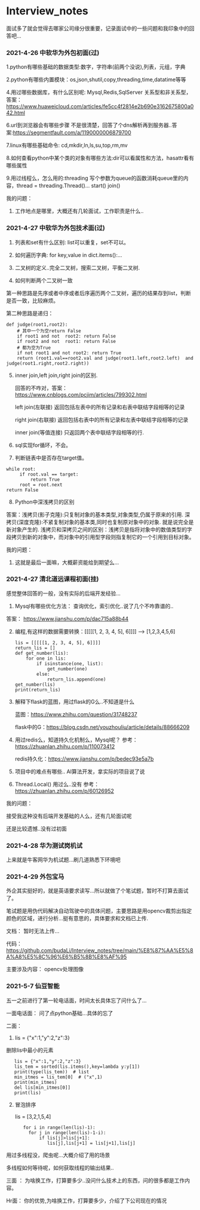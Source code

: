 # Interview_notes

面试多了就会觉得去哪家公司缘分很重要，记录面试中的一些问题和我印象中的回答吧...

### 2021-4-26  中软华为外包初面(过)

1.python有哪些基础的数据类型:数字，字符串(前两个没说),列表，元组，字典

2.python有哪些内置模块：os,json,shutil,copy,threading,time,datatime等等

4.用过哪些数据库，有什么区别呢: Mysql,Redis,SqlServer  关系型和非关系型，答案：https://www.huaweicloud.com/articles/fe5cc4f2814e2b690e3162675800a042.html 

6.url到浏览器会有哪些步骤   不是很清楚，回答了个dns解析再到服务器..答案:https://segmentfault.com/a/1190000006879700  

7.linux有哪些基础命令: cd,mkdir,ln,ls,su,top,rm,mv 

8.如何查看python中某个类的对象有哪些方法:dir可以看属性和方法，hasattr看有哪些属性

9.用过线程么，怎么用的:threading  写个参数为queue的函数消耗queue里的内容，thread = threading.Thread()...  start()  join()  

我的问题：

1. 工作地点是哪里，大概还有几轮面试，工作职责是什么..

### 2021-4-27 中软华为外包技术面(过)

1. 列表和set有什么区别: list可以重复，set不可以。

2. 如何遍历字典: for key,value in dict.items():...

3. 二叉树的定义..完全二叉树，搜索二叉树，平衡二叉树. 

4. 如何判断两个二叉树一致

  第一种思路是先序或者中序或者后序遍历两个二叉树，遍历的结果存到list，判断是否一致，比较麻烦。

  第二种思路是递归： 
  ```
  def judge(root1,root2):
      # 其中一个为空return False
      if root1 and not  root2: return False
      if root2 and not  root1: return False
      # 都为空为True
      if not root1 and not root2: return True
      return (root1.val==root2.val and judge(root1.left,root2.left)  and judge(root1.right,root2.right)) 
  ```
5. inner join,left join,right join的区别.

    回答的不咋对，答案：https://www.cnblogs.com/pcjim/articles/799302.html

    left join(左联接) 返回包括左表中的所有记录和右表中联结字段相等的记录

    right join(右联接) 返回包括右表中的所有记录和左表中联结字段相等的记录

    inner join(等值连接) 只返回两个表中联结字段相等的行.


6. sql实现for循环，不会。

7. 判断链表中是否存在target值。

  ```
  while root:
       if root.val == target:
           return True
       root = root.next
 return False
  ``` 

 8. Python中深浅拷贝的区别  

答案：浅拷贝(影子克隆):只复制对象的基本类型,对象类型,仍属于原来的引用. 深拷贝(深度克隆):不紧复制对象的基本类,同时也复制原对象中的对象. 就是说完全是新对象产生的. 浅拷贝和深拷贝之间的区别：浅拷贝是指将对象中的数值类型的字段拷贝到新的对象中，而对象中的引用型字段则指复制它的一个引用到目标对象。


我的问题：

1. 这就是最后一面嘛，大概薪资能给到期望么...


### 2021-4-27 清北道远课程初面(挂)

感觉整体回答的一般，没有实际的后端开发经验...

1. Mysql有哪些优化方法： 查询优化，索引优化..说了几个不咋靠谱的..

答案：  https://www.jianshu.com/p/dac715a88b44

2. 编程,有这样的数据需要转换：[[[[[1, 2, 3, 4, 5], 6]]]] --> [1,2,3,4,5,6]
    
    ```
    lis = [[[[[1, 2, 3, 4, 5], 6]]]]
    return_lis = []
    def get_number(lis):
        for one in lis:
            if isinstance(one, list):
                get_number(one)
            else:
                return_lis.append(one)
    get_number(lis)
    print(return_lis)
    ```
    
3. 解释下flask的蓝图，用过flask的G么..不知道是什么

    蓝图：https://www.zhihu.com/question/31748237

    flask中的G：https://blog.csdn.net/youzhouliu/article/details/88666209
    

4. 用过redis么，知道持久化机制么，Mysql呢？  参考：https://zhuanlan.zhihu.com/p/110073412 

    redis持久化：https://www.jianshu.com/p/bedec93e5a7b

5. 项目中的难点有哪些.. AI算法开发，拿实际的项目说了说

6. Thread.Local() 用过么..没有   参考：https://zhuanlan.zhihu.com/p/60126952


我的问题：

接受我这种没有后端开发基础的人么，还有几轮面试呢 

还是比较遗憾..没有过初面


### 2021-4-28  华为测试岗机试

上来就是牛客网华为机试题...刷几道熟悉下环境吧

### 2021-4-29  外包宝马

外企其实挺好的，就是英语要求读写...所以就做了个笔试题，暂时不打算去面试了。

笔试题是用伪代码解决自动驾驶中的具体问题，主要思路是用opencv裁剪出指定颜色的区域，进行分析...挺有意思的，具体要求和文档已上传. 

文档： 暂时无法上传...

代码： https://github.com/budaLi/Interview_notes/tree/main/%E8%87%AA%E5%8A%A8%E5%8C%96%E6%B5%8B%E8%AF%95

主要涉及内容：  opencv处理图像


### 2021-5-7  仙豆智能

五一之前进行了第一轮电话面，时间太长具体忘了问什么了...

一面电话面： 问了点python基础...具体的忘了

二面：

1. lis = {"x":1,"y":2,"z":3}
    
  删除lis中最小的元素
  
   ```
      lis = {"x":1,"y":2,"z":3}
      lis_tem = sorted(lis.items(),key=lambda y:y[1])
      print(type(lis_tem))  # list
      min_itmes = lis_tem[0]  # ("x",1)
      print(min_itmes)
      del lis[min_itmes[0]]
      print(lis)
   ```

2. 冒泡排序
    
   lis = [3,2,1,5,4]
   
   ```
      for i in range(len(lis)-1):
        for j in range(len(lis)-1-i):
            if lis[j]>lis[j+1]:
               lis[j],lis[j+1] = lis[j+1],lis[j]
   ```
  
  用过多线程没，爬虫呢...大概介绍了用的场景
  
  多线程如何等待呢，如何获取线程的输出结果..
  
  
  三面 ： 为啥换工作，打算要多少..没问什么技术上的东西，问的很多都是工作内容。
  
  Hr面： 你的优势,为啥换工作，打算要多少，介绍了下公司现在的情况

